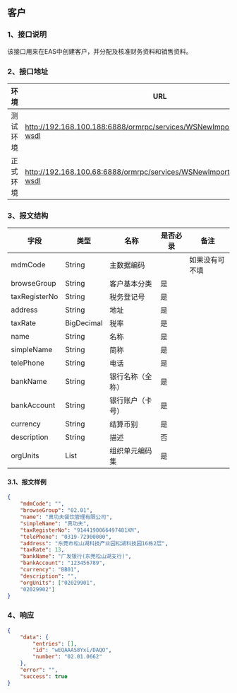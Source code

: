 ## 客户

### 1、接口说明
该接口用来在EAS中创建客户，并分配及核准财务资料和销售资料。

### 2、接口地址

| 环境     | URL                                                          |
| -------- | ------------------------------------------------------------ |
| 测试环境 | http://192.168.100.188:6888/ormrpc/services/WSNewImportCustomerFacade?wsdl |
| 正式环境 | http://192.168.100.68:6888/ormrpc/services/WSNewImportCustomerFacade?wsdl |

### 3、报文结构

| 字段 | 类型 | 名称 | 是否必录 | 备注 |
| ------ | ------ | ------ | ------ | ------ |
| mdmCode | String | 主数据编码 |  | 如果没有可不填 |
| browseGroup | String | 客户基本分类 | 是 ||
| taxRegisterNo | String | 税务登记号 | 是 ||
| address | String | 地址 | 是 ||
| taxRate | BigDecimal | 税率 | 是 ||
| name | String | 名称 | 是 ||
| simpleName | String | 简称 | 是       ||
| telePhone | String | 电话 | 是       ||
| bankName | String | 银行名称（全称） | 是       ||
| bankAccount | String | 银行账户（卡号） | 是 |                |
| currency | String | 结算币别 | 是 ||
| description | String | 描述 | 否 ||
| orgUnits | List | 组织单元编码集 | 是 |                |

#### 3.1、报文样例

```json
{
    "mdmCode": "",
    "browseGroup": "02.01",
    "name": "真功夫餐饮管理有限公司",
    "simpleName": "真功夫",
    "taxRegisterNo": "9144190066497481XM",
    "telePhone": "0319-72900000",
    "address": "东莞市松山湖科技产业园松湖科技园16栋2层",
    "taxRate": 13,
    "bankName": "广发银行(东莞松山湖支行)",
    "bankAccount": "123456789",
    "currency": "BB01",
    "description": "",
    "orgUnits": ["02029901",
    "02029902"]
}
```

### 4、响应

```json
{
    "data": {
        "entries": [],
        "id": "wEQAAAS8Yxi/DAQO",
        "number": "02.01.0662"
    },
    "error": "",
    "success": true
}
```